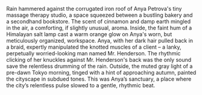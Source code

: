Rain hammered against the corrugated iron roof of Anya Petrova's tiny massage therapy studio, a space squeezed between a bustling bakery and a secondhand bookstore.  The scent of cinnamon and damp earth mingled in the air, a comforting, if slightly unusual, aroma.  Inside, the faint hum of a Himalayan salt lamp cast a warm orange glow on Anya's worn, but meticulously organized, workspace.  Anya, with her dark hair pulled back in a braid, expertly manipulated the knotted muscles of a client – a lanky, perpetually worried-looking man named Mr. Henderson.  The rhythmic clicking of her knuckles against Mr. Henderson's back was the only sound save the relentless drumming of the rain.  Outside, the muted gray light of a pre-dawn Tokyo morning, tinged with a hint of approaching autumn, painted the cityscape in subdued tones.  This was Anya’s sanctuary, a place where the city’s relentless pulse slowed to a gentle, rhythmic beat.

